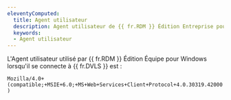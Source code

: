 ```yaml
---
eleventyComputed:
  title: Agent utilisateur
  description: Agent utilisateur de {{ fr.RDM }} Édition Entreprise pour Windows.
  keywords:
  - Agent utilisateur
---
```

L'Agent utilisateur utilisé par {{ fr.RDM }} Édition Équipe pour Windows lorsqu'il se connecte à {{ fr.DVLS }} est :

`Mozilla/4.0+(compatible;+MSIE+6.0;+MS+Web+Services+Client+Protocol+4.0.30319.42000)`